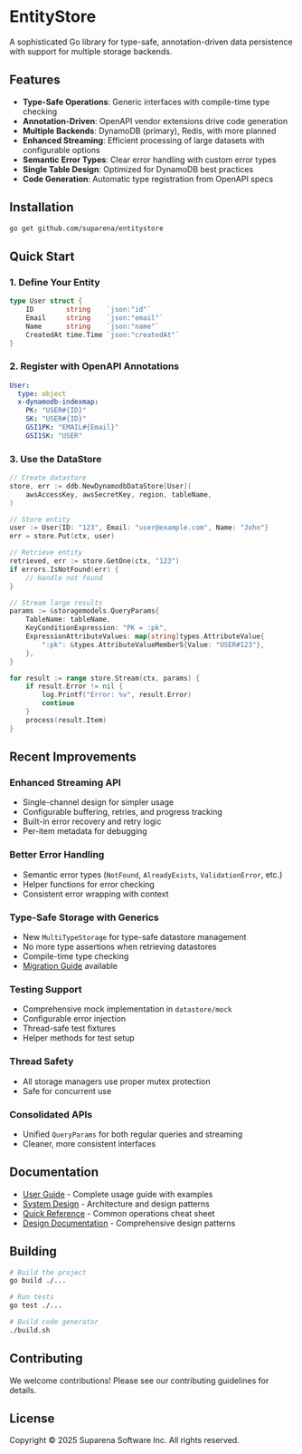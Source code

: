# EntityStore

A sophisticated Go library for type-safe, annotation-driven data persistence with support for multiple storage backends.

## Features

- **Type-Safe Operations**: Generic interfaces with compile-time type checking
- **Annotation-Driven**: OpenAPI vendor extensions drive code generation
- **Multiple Backends**: DynamoDB (primary), Redis, with more planned
- **Enhanced Streaming**: Efficient processing of large datasets with configurable options
- **Semantic Error Types**: Clear error handling with custom error types
- **Single Table Design**: Optimized for DynamoDB best practices
- **Code Generation**: Automatic type registration from OpenAPI specs

## Installation

```bash
go get github.com/suparena/entitystore
```

## Quick Start

### 1. Define Your Entity

```go
type User struct {
    ID        string    `json:"id"`
    Email     string    `json:"email"`
    Name      string    `json:"name"`
    CreatedAt time.Time `json:"createdAt"`
}
```

### 2. Register with OpenAPI Annotations

```yaml
User:
  type: object
  x-dynamodb-indexmap:
    PK: "USER#{ID}"
    SK: "USER#{ID}"
    GSI1PK: "EMAIL#{Email}"
    GSI1SK: "USER"
```

### 3. Use the DataStore

```go
// Create datastore
store, err := ddb.NewDynamodbDataStore[User](
    awsAccessKey, awsSecretKey, region, tableName,
)

// Store entity
user := User{ID: "123", Email: "user@example.com", Name: "John"}
err = store.Put(ctx, user)

// Retrieve entity
retrieved, err := store.GetOne(ctx, "123")
if errors.IsNotFound(err) {
    // Handle not found
}

// Stream large results
params := &storagemodels.QueryParams{
    TableName: tableName,
    KeyConditionExpression: "PK = :pk",
    ExpressionAttributeValues: map[string]types.AttributeValue{
        ":pk": &types.AttributeValueMemberS{Value: "USER#123"},
    },
}

for result := range store.Stream(ctx, params) {
    if result.Error != nil {
        log.Printf("Error: %v", result.Error)
        continue
    }
    process(result.Item)
}
```

## Recent Improvements

### Enhanced Streaming API
- Single-channel design for simpler usage
- Configurable buffering, retries, and progress tracking
- Built-in error recovery and retry logic
- Per-item metadata for debugging

### Better Error Handling
- Semantic error types (`NotFound`, `AlreadyExists`, `ValidationError`, etc.)
- Helper functions for error checking
- Consistent error wrapping with context

### Type-Safe Storage with Generics
- New `MultiTypeStorage` for type-safe datastore management
- No more type assertions when retrieving datastores
- Compile-time type checking
- [Migration Guide](docs/MIGRATION_GUIDE.md) available

### Testing Support
- Comprehensive mock implementation in `datastore/mock`
- Configurable error injection
- Thread-safe test fixtures
- Helper methods for test setup

### Thread Safety
- All storage managers use proper mutex protection
- Safe for concurrent use

### Consolidated APIs
- Unified `QueryParams` for both regular queries and streaming
- Cleaner, more consistent interfaces

## Documentation

- [User Guide](docs/USER_GUIDE.md) - Complete usage guide with examples
- [System Design](docs/SYSTEM_DESIGN.md) - Architecture and design patterns
- [Quick Reference](docs/entitystore-quick-reference.md) - Common operations cheat sheet
- [Design Documentation](docs/entitystore-design.md) - Comprehensive design patterns

## Building

```bash
# Build the project
go build ./...

# Run tests
go test ./...

# Build code generator
./build.sh
```

## Contributing

We welcome contributions! Please see our contributing guidelines for details.

## License

Copyright © 2025 Suparena Software Inc. All rights reserved.